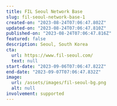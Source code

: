 ```yaml
---
title: FIL Seoul Network Base
slug: fil-seoul-network-base-1
created-on: "2023-08-24T07:06:47.802Z"
updated-on: "2023-08-24T07:06:47.810Z"
published-on: "2023-08-24T07:06:47.816Z"
featured: false
description: Seoul, South Korea
cta:
  url: https://www.fil-seoul.com/
  text: null
start-date: "2023-09-06T07:06:47.822Z"
end-date: "2023-09-07T07:06:47.832Z"
image:
  url: /assets/images/fil-seoul-bg.png
  alt: null
involvement: supported
---
```

